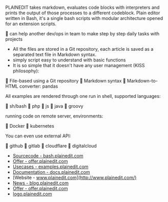 PLAINEDIT takes markdown, evaluates code blocks with interpreters and prints the output of those processes to a different codeblock.
Plain editor written in Bash, it's a single bash scripts with modular architecture opened for an extension scripts.

👋 can help another dev/ops in team to make step by step daily tasks with projects

+ All the files are stored in a Git repository, each article is saved as a separated text file in Markdown syntax.
+ simply script easy to understand with basic functions
+ It is so simple that it doesn't have any user management (KISS philosophy):

👋 File-based using a Git repository
👋 Markdown syntax
👋 Markdown-to-HTML converter: pandas


All examples are rendered through one run in shell, supported languages:

👋 sh/bash
👋 php
👋 js
👋 java
👋 groovy


running code on remote server, environments:

👋 Docker
👋 kubernetes


You can even use external API:  

👋 github
👋 gitlab
👋 cloudflare 
👋 digitalcloud


+ [Sourcecode - bash.plainedit.com](http://bash.plainedit.com/)
+ [Offer - offer.plainedit.com](http://offer.plainedit.com/)
+ [Usecases - examples.plainedit.com](http://examples.plainedit.com/)
+ [Documentation - docs.plainedit.com](http://docs.plainedit.com/)
+ [Website - www.plainedit.com](http://www.plainedit.com/)
+ [News - blog.plainedit.com](http://blog.plainedit.com/)
+ [Offer - offer.plainedit.com](http://offer.plainedit.com/)
+ [logo.plainedit.com](https://logo.plainedit.com/)
